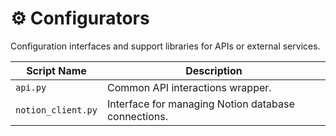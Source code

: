# ⚙️ Configurators

Configuration interfaces and support libraries for APIs or external services.

| Script Name           | Description |
|----------------------|-------------|
| `api.py`             | Common API interactions wrapper. |
| `notion_client.py`   | Interface for managing Notion database connections. |